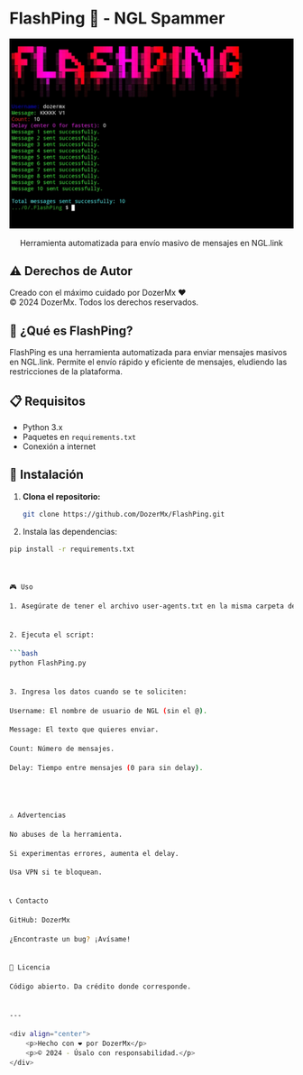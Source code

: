 # FlashPing 🚀 - NGL Spammer

<div align="center">
    <img src="FlashPing.png" alt="FlashPing Banner">
    <p>Herramienta automatizada para envío masivo de mensajes en NGL.link</p>
</div>

## ⚠️ Derechos de Autor

Creado con el máximo cuidado por DozerMx ❤️  
© 2024 DozerMx. Todos los derechos reservados.

## 🤔 ¿Qué es FlashPing?

FlashPing es una herramienta automatizada para enviar mensajes masivos en NGL.link. Permite el envío rápido y eficiente de mensajes, eludiendo las restricciones de la plataforma.

## 📋 Requisitos

- Python 3.x
- Paquetes en `requirements.txt`
- Conexión a internet

## 🚀 Instalación

1. **Clona el repositorio:**

   ```bash
   git clone https://github.com/DozerMx/FlashPing.git

2. Instala las dependencias:

```bash
pip install -r requirements.txt



🎮 Uso

1. Asegúrate de tener el archivo user-agents.txt en la misma carpeta del proyecto.


2. Ejecuta el script:

```bash
python FlashPing.py


3. Ingresa los datos cuando se te soliciten:

Username: El nombre de usuario de NGL (sin el @).

Message: El texto que quieres enviar.

Count: Número de mensajes.

Delay: Tiempo entre mensajes (0 para sin delay).




⚠️ Advertencias

No abuses de la herramienta.

Si experimentas errores, aumenta el delay.

Usa VPN si te bloquean.


📞 Contacto

GitHub: DozerMx

¿Encontraste un bug? ¡Avísame!


📜 Licencia

Código abierto. Da crédito donde corresponde.


---

<div align="center">
    <p>Hecho con ❤️ por DozerMx</p>
    <p>© 2024 - Úsalo con responsabilidad.</p>
</div>
